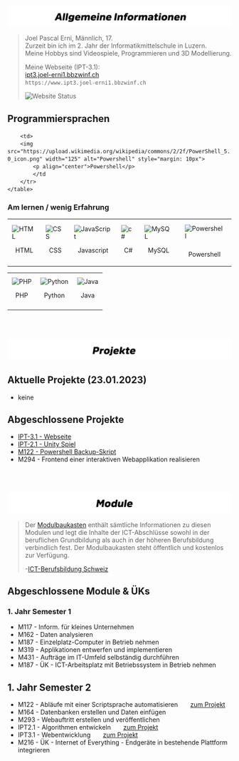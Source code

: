![Allgemein Bild](/Allgemein.png)
>Joel Pascal Erni, Männlich, 17. \
>Zurzeit bin ich im 2. Jahr der Informatikmittelschule in Luzern. \
>Meine Hobbys sind Videospiele, Programmieren und 3D Modellierung.
>
>
>
>Meine Webseite (IPT-3.1): \
>[ipt3.joel-erni1.bbzwinf.ch](https://ipt3.joel-erni1.bbzwinf.ch) \
>```https://www.ipt3.joel-erni1.bbzwinf.ch```
>
>![Website Status](https://img.shields.io/website?down_message=offline&label=Website%20Status&style=for-the-badge&up_message=online&url=https%3A%2F%2Fipt3.joel-erni1.bbzwinf.ch)  

## Programmiersprachen

<table>
	<tr>
    	    <td style="padding:10px;">
			  <img src="https://cdn.jsdelivr.net/gh/devicons/devicon/icons/html5/html5-original.svg" width="125" alt="HTML">  
		    <p align="center">HTML</p>
      	    </td>
            <td style="padding:10px">
            	<img src="https://cdn.jsdelivr.net/gh/devicons/devicon/icons/css3/css3-original.svg" width="125" alt="CSS">
		<p align="center">CSS</p>
            </td>
            <td style="padding:10px">
            	<img src="https://cdn.jsdelivr.net/gh/devicons/devicon/icons/javascript/javascript-original.svg" width="125" alt="JavaScript">
		<p align="center">Javascript</p>
            </td>
    	    <td style="padding:10px">
        	    <img src="https://cdn.jsdelivr.net/gh/devicons/devicon/icons/csharp/csharp-original.svg" width="100" alt="c#">
		    <p align="center">C#</p>
      	    </td>
            <td style="padding:10px">
            	<img src="https://cdn.jsdelivr.net/gh/devicons/devicon/icons/mysql/mysql-original-wordmark.svg" width="125" alt="MySQL">
		    <p align="center">MySQL</p>
            </td>
	    <td>
		<img src="https://upload.wikimedia.org/wikipedia/commons/2/2f/PowerShell_5.0_icon.png" width="125" alt="Powershell" style="margin: 10px">
		    <p align="center">Powershell</p>
            </td
		    
	    <td>
		<img src="https://upload.wikimedia.org/wikipedia/commons/2/2f/PowerShell_5.0_icon.png" width="125" alt="Powershell" style="margin: 10px">
		    <p align="center">Powershell</p>
            </td
        </tr>
	</table>

	

### Am lernen / wenig Erfahrung

<table>
	<tr>
    	    <td style="padding:10px">
        	    <img src="https://cdn.jsdelivr.net/gh/devicons/devicon/icons/php/php-original.svg" width="125" alt="PHP">
		    <p align="center">PHP</p>
      	    </td>
            <td style="padding:10px">
            	<img src="https://cdn.jsdelivr.net/gh/devicons/devicon/icons/python/python-original.svg" width="125" alt="Python">
		    <p align="center">Python</p>
            </td>
            <td style="padding:10px">
            	<img src="https://cdn.jsdelivr.net/gh/devicons/devicon/icons/java/java-original.svg" width="125" alt="Java">
		    <p align="center">Java</p>
            </td>
        </tr>
    </table>

\
\
\
![Allgemein Bild](/Projekte.png)
## Aktuelle Projekte (23.01.2023)

- keine

## Abgeschlossene Projekte

 - [IPT-3.1 - Webseite](https://github.com/JoelErni/IPT3.1-Webseite)
 - [IPT-2.1 - Unity Spiel](https://github.com/JoelErni/IPT-2.1-Unity/tree/master)
 - [M122 - Powershell Backup-Skript](https://github.com/JoelErni/M122-Backup)
  - M294 - Frontend einer interaktiven Webapplikation realisieren

\
\
\
![Allgemein Bild](/Module.png)
>Der [Modulbaukasten](https://www.ict-berufsbildung.ch/services/modulbaukasten) enthält sämtliche Informationen zu diesen Modulen und legt die Inhalte der ICT-Abschlüsse sowohl in der beruflichen Grundbildung als auch in der höheren Berufsbildung verbindlich fest. Der Modulbaukasten steht öffentlich und kostenlos zur Verfügung.
>
> -[ICT-Berufsbildung Schweiz](https://www.ict-berufsbildung.ch/)
## Abgeschlossene Module & ÜKs
### 1. Jahr Semester 1

 -  M117 - Inform. für kleines Unternehmen
-   M162 - Daten analysieren
-   M187 - Einzelplatz-Computer in Betrieb nehmen
-   M319 - Applikationen entwerfen und implementieren
-   M431 - Aufträge im IT-Umfeld selbständig durchführen
-   M187 - ÜK - ICT-Arbeitsplatz mit Betriebssystem in Betrieb nehmen

## 1. Jahr Semester 2

 -  M122 - Abläufe mit einer Scriptsprache automatisieren&emsp;&emsp;[zum Projekt](https://github.com/JoelErni/M122-Backup)
-   M164 - Datenbanken erstellen und Daten einfügen
-   M293 - Webauftritt erstellen und veröffentlichen
-   IPT2.1 - Algorithmen entwickeln&emsp;&emsp;[zum Projekt](https://github.com/JoelErni/IPT-2.1-Unity/tree/master)
-   IPT3.1 - Webentwicklung&emsp;&emsp;[zum Projekt](https://github.com/JoelErni/IPT3.1-Webseite)
-   M216 - ÜK - Internet of Everything - Endgeräte in bestehende Plattform integrieren

